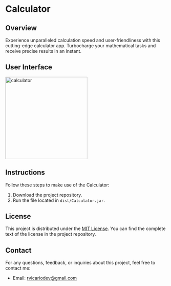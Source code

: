 # Calculator

## Overview

Experience unparalleled calculation speed and user-friendliness with this cutting-edge calculator app. Turbocharge your mathematical tasks and receive precise results in an instant.

## User Interface

<img width="256" alt="calculator" src="https://github.com/robertovicario/Calculator/doc/img/calculator.png">

## Instructions

Follow these steps to make use of the Calculator:

1. Download the project repository.
2. Run the file located in `dist/Calculator.jar`.

## License

This project is distributed under the [MIT License](https://opensource.org/licenses/MIT). You can find the complete text of the license in the project repository.

## Contact

For any questions, feedback, or inquiries about this project, feel free to contact me:

- Email: [rvicariodev@gmail.com](mailto:rvicariodev@gmail.com)
